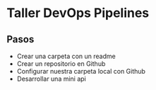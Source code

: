 # Taller DevOps Pipelines

## Pasos
- Crear una carpeta con un readme
- Crear un repositorio en Github
- Configurar nuestra carpeta local con Github
- Desarrollar una mini api